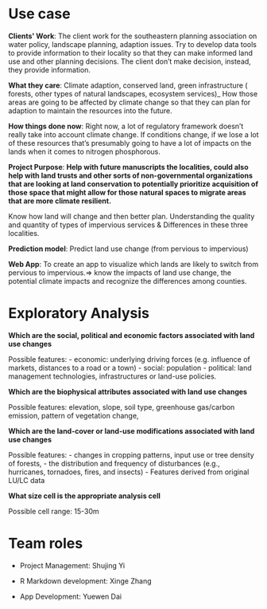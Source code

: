 # Use case
**Clients' Work**:
The client work for the southeastern planning association on water policy, landscape planning, adaption issues.
Try to develop data tools to provide information to their locality so that they can make informed land use and other planning decisions.
The client don’t make decision, instead, they provide information.

**What they care**:
Climate adaption, conserved land, green infrastructure ( forests, other types of natural landscapes, ecosystem services)_ How those areas are going to be affected by climate change so that they can plan for adaption to maintain the resources into the future.

**How things done now**:
Right now, a lot of regulatory framework doesn’t really take into account climate change. If conditions change, if we lose a lot of these resources that’s presumably going to have a lot of impacts on the lands when it comes to nitrogen phosphorous.

**Project Purpose**:
**Help with future manuscripts the localities, could also help with land trusts and other sorts of non-governmental organizations that are looking at land conservation to potentially prioritize acquisition of those space that might allow for those natural spaces to migrate areas that are more climate resilient.**

Know how land will change and then better plan.
Understanding the quality and quantity of types of impervious services & Differences in these three localities.


**Prediction model**: Predict land use change (from pervious to impervious)

**Web App**: To create an app to visualize which lands are likely to switch from pervious to impervious.⇒ know the impacts of land use change, the potential climate impacts and recognize the differences among counties.

# Exploratory Analysis
**Which are the social, political and economic factors associated with land use changes**

Possible features: - economic: underlying driving forces (e.g. influence of markets, distances to a road or a town)
                   - social: population
                   - political: land management technologies, infrastructures or land-use policies.

**Which are the biophysical attributes associated with land use changes**

Possible features: elevation, slope, soil type, greenhouse gas/carbon emission, pattern of vegetation change,

**Which are the land-cover or land-use modifications associated with land use changes**

Possible features: - changes in cropping patterns, input use or tree density of forests, 
                   - the distribution and frequency of disturbances (e.g., hurricanes, tornadoes, fires, and insects)
                   - Features derived from original LU/LC data


**What size cell is the appropriate analysis cell**

Possible cell range: 15-30m

# Team roles

- Project Management: Shujing Yi

- R Markdown development: Xinge Zhang

- App Development: Yuewen Dai
